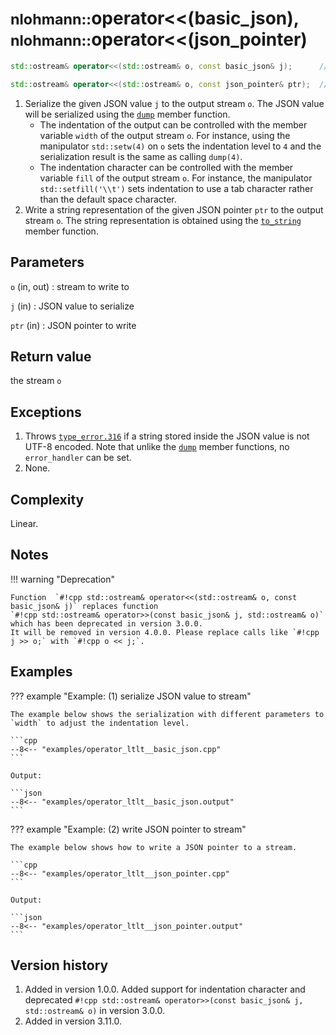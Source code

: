 # <small>nlohmann::</small>operator<<(basic_json), <small>nlohmann::</small>operator<<(json_pointer)

```cpp
std::ostream& operator<<(std::ostream& o, const basic_json& j);      // (1)

std::ostream& operator<<(std::ostream& o, const json_pointer& ptr);  // (2)
```

1. Serialize the given JSON value `j` to the output stream `o`. The JSON value will be serialized using the
   [`dump`](basic_json/dump.md) member function.
    - The indentation of the output can be controlled with the member variable `width` of the output stream `o`. For
      instance, using the manipulator `std::setw(4)` on `o` sets the indentation level to `4` and the serialization
      result is the same as calling `dump(4)`.
    - The indentation character can be controlled with the member variable `fill` of the output stream `o`.
      For instance, the manipulator `std::setfill('\\t')` sets indentation to use a tab character rather than the
      default space character.
2. Write a string representation of the given JSON pointer `ptr` to the output stream `o`. The string representation is
   obtained using the [`to_string`](json_pointer/to_string.md) member function.

## Parameters

`o` (in, out)
:   stream to write to

`j` (in)
:   JSON value to serialize

`ptr` (in)
:   JSON pointer to write

## Return value

the stream `o`

## Exceptions

1. Throws [`type_error.316`](../home/exceptions.md#jsonexceptiontype_error316) if a string stored inside the JSON
   value is not UTF-8 encoded. Note that unlike the [`dump`](basic_json/dump.md) member functions, no `error_handler`
   can be set.
2. None.

## Complexity

Linear.

## Notes

!!! warning "Deprecation"

    Function  `#!cpp std::ostream& operator<<(std::ostream& o, const basic_json& j)` replaces function
    `#!cpp std::ostream& operator>>(const basic_json& j, std::ostream& o)` which has been deprecated in version 3.0.0.
    It will be removed in version 4.0.0. Please replace calls like `#!cpp j >> o;` with `#!cpp o << j;`.

## Examples

??? example "Example: (1) serialize JSON value to stream"

    The example below shows the serialization with different parameters to `width` to adjust the indentation level.
    
    ```cpp
    --8<-- "examples/operator_ltlt__basic_json.cpp"
    ```
    
    Output:
    
    ```json
    --8<-- "examples/operator_ltlt__basic_json.output"
    ```

??? example "Example: (2) write JSON pointer to stream"

    The example below shows how to write a JSON pointer to a stream.
    
    ```cpp
    --8<-- "examples/operator_ltlt__json_pointer.cpp"
    ```
    
    Output:
    
    ```json
    --8<-- "examples/operator_ltlt__json_pointer.output"
    ```
## Version history

1. Added in version 1.0.0. Added support for indentation character and deprecated
   `#!cpp std::ostream& operator>>(const basic_json& j, std::ostream& o)` in version 3.0.0.
2. Added in version 3.11.0.
